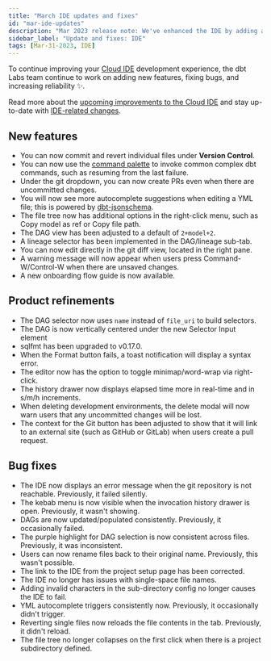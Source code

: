 ```yaml
---
title: "March IDE updates and fixes"
id: "mar-ide-updates"
description: "Mar 2023 release note: We've enhanced the IDE by adding add common dbt commands to the command palette, creating PRs even if you have uncommitted changes, autocompleting suggestions when editing a yml file, editing directly in the git diff view, improved the DAG selector, upgraded sqlfmt, improved syntax error messaging, and more."
sidebar_label: "Update and fixes: IDE"
tags: [Mar-31-2023, IDE]
---
```


To continue improving your [Cloud IDE](https://docs.getdbt.com/docs/cloud/develop-in-the-cloud) development experience, the dbt Labs team continue to work on adding new features, fixing bugs, and increasing reliability ✨.

Read more about the [upcoming improvements to the Cloud IDE](https://www.getdbt.com/blog/improvements-to-the-dbt-cloud-ide/) and stay up-to-date with [IDE-related changes](https://docs.getdbt.com/tags/ide).


## New features 

- You can now commit and revert individual files under **Version Control**.
- You can now use the [command palette](/docs/cloud/develop-in-the-cloud#cloud-ide-features) to invoke common complex dbt commands, such as resuming from the last failure.
- Under the git dropdown, you can now create PRs even when there are uncommitted changes.
- You will now see more autocomplete suggestions when editing a YML file; this is powered by [dbt-jsonschema](https://github.com/dbt-labs/dbt-jsonschema).
- The file tree now has additional options in the right-click menu, such as Copy model as ref or Copy file path.
- The DAG view has been adjusted to a default of `2+model+2`.
- A lineage selector has been implemented in the DAG/lineage sub-tab.
- You can now edit directly in the git diff view, located in the right pane.
- A warning message will now appear when users press Command-W/Control-W when there are unsaved changes.
- A new onboarding flow guide is now available.

## Product refinements 

- The DAG selector now uses `name` instead of `file_uri` to build selectors.
- The DAG is now vertically centered under the new Selector Input element 
- sqlfmt has been upgraded to v0.17.0.
- When the Format button fails, a toast notification will display a syntax error.
- The editor now has the option to toggle minimap/word-wrap via right-click.
- The history drawer now displays elapsed time more in real-time and in s/m/h increments.
- When deleting development environments, the delete modal will now warn users that any uncommitted changes will be lost.
- The context for the Git button has been adjusted to show that it will link to an external site (such as GitHub or GitLab) when users create a pull request.

## Bug fixes

- The IDE now displays an error message when the git repository is not reachable. Previously, it failed silently.
- The kebab menu is now visible when the invocation history drawer is open. Previously, it wasn't showing.
- DAGs are now updated/populated consistently. Previously, it occasionally failed.
- The purple highlight for DAG selection is now consistent across files. Previously, it was inconsistent.
- Users can now rename files back to their original name. Previously, this wasn't possible.
- The link to the IDE from the project setup page has been corrected.
- The IDE no longer has issues with single-space file names.
- Adding invalid characters in the sub-directory config no longer causes the IDE to fail.
- YML autocomplete triggers consistently now. Previously, it occasionally didn't trigger.
- Reverting single files now reloads the file contents in the tab. Previously, it didn't reload.
- The file tree no longer collapses on the first click when there is a project subdirectory defined.
